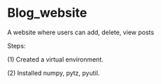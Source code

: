 # Blog_website
A website where users can add, delete, view posts


Steps:

(1) Created a virtual environment.


(2) Installed numpy, pytz, pyutil.
